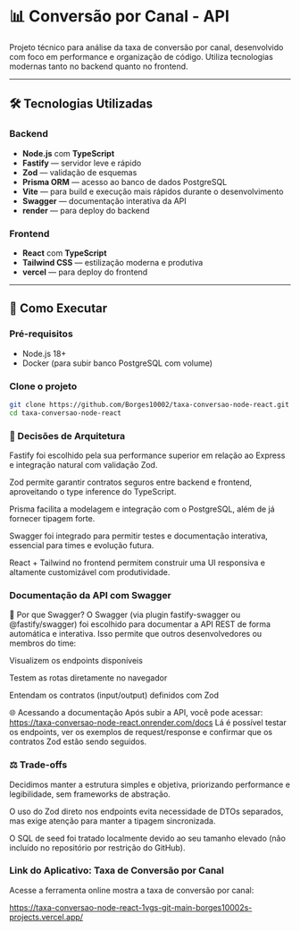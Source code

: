 # 📊 Conversão por Canal - API

Projeto técnico para análise da taxa de conversão por canal, desenvolvido com foco em performance e organização de código. Utiliza tecnologias modernas tanto no backend quanto no frontend.

---

## 🛠️ Tecnologias Utilizadas

### Backend

- **Node.js** com **TypeScript**
- **Fastify** — servidor leve e rápido
- **Zod** — validação de esquemas
- **Prisma ORM** — acesso ao banco de dados PostgreSQL
- **Vite** — para build e execução mais rápidos durante o desenvolvimento
- **Swagger** — documentação interativa da API
- **render** — para deploy do backend

### Frontend

- **React** com **TypeScript**
- **Tailwind CSS** — estilização moderna e produtiva
- **vercel** — para deploy do frontend

---

## 🚀 Como Executar

### Pré-requisitos

- Node.js 18+
- Docker (para subir banco PostgreSQL com volume)

### Clone o projeto

```bash
git clone https://github.com/Borges10002/taxa-conversao-node-react.git
cd taxa-conversao-node-react
```

### 🧠 Decisões de Arquitetura

Fastify foi escolhido pela sua performance superior em relação ao Express e integração natural com validação Zod.

Zod permite garantir contratos seguros entre backend e frontend, aproveitando o type inference do TypeScript.

Prisma facilita a modelagem e integração com o PostgreSQL, além de já fornecer tipagem forte.

Swagger foi integrado para permitir testes e documentação interativa, essencial para times e evolução futura.

React + Tailwind no frontend permitem construir uma UI responsiva e altamente customizável com produtividade.

### Documentação da API com Swagger

🔎 Por que Swagger?
O Swagger (via plugin fastify-swagger ou @fastify/swagger) foi escolhido para documentar a API REST de forma automática e interativa. Isso permite que outros desenvolvedores ou membros do time:

Visualizem os endpoints disponíveis

Testem as rotas diretamente no navegador

Entendam os contratos (input/output) definidos com Zod

🌐 Acessando a documentação
Após subir a API, você pode acessar:
https://taxa-conversao-node-react.onrender.com/docs
Lá é possível testar os endpoints, ver os exemplos de request/response e confirmar que os contratos Zod estão sendo seguidos.

### ⚖️ Trade-offs

Decidimos manter a estrutura simples e objetiva, priorizando performance e legibilidade, sem frameworks de abstração.

O uso do Zod direto nos endpoints evita necessidade de DTOs separados, mas exige atenção para manter a tipagem sincronizada.

O SQL de seed foi tratado localmente devido ao seu tamanho elevado (não incluído no repositório por restrição do GitHub).

### Link do Aplicativo: Taxa de Conversão por Canal

Acesse a ferramenta online mostra a taxa de conversão por canal:

https://taxa-conversao-node-react-1vgs-git-main-borges10002s-projects.vercel.app/
